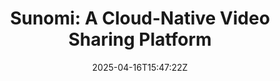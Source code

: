 ---
title: "Sunomi: A Cloud-Native Video Sharing Platform"
date: 2025-04-16T15:47:22Z
publishDate: 2025-04-16T15:47:22Z
cover:
  image: images/cover.jpg
  relative: true
---